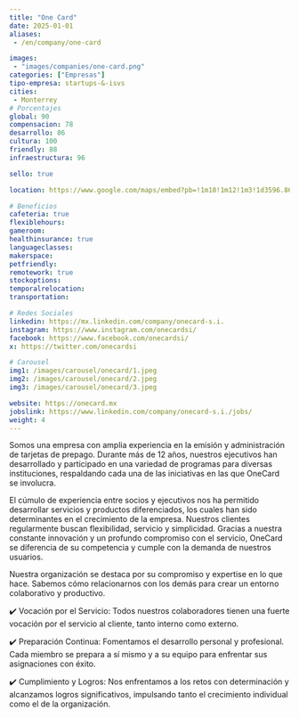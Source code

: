 ```yaml
---
title: "One Card"
date: 2025-01-01
aliases:
 - /en/company/one-card

images: 
 - "images/companies/one-card.png"
categories: ["Empresas"]
tipo-empresa: startups-&-isvs
cities: 
 - Monterrey
# Porcentajes  
global: 90
compensacion: 78
desarrollo: 86
cultura: 100
friendly: 88
infraestructura: 96  

sello: true

location: https://www.google.com/maps/embed?pb=!1m18!1m12!1m3!1d3596.8678635195847!2d-100.32207041977654!3d25.642510669223885!2m3!1f0!2f0!3f0!3m2!1i1024!2i768!4f13.1!3m3!1m2!1s0x8662be45763cd985%3A0xb5fd8786543784a5!2sAmpliaci%C3%B3n%20Valle%20del%20Mirador%2C%20San%20Pedro%20Garza%20Garc%C3%ADa%2C%20N.L.!5e0!3m2!1ses-419!2smx!4v1738088102151!5m2!1ses-419!2smx

# Beneficios
cafeteria: true
flexiblehours: 
gameroom: 
healthinsurance: true
languageclasses: 
makerspace: 
petfriendly: 
remotework: true
stockoptions: 
temporalrelocation: 
transportation: 

# Redes Sociales
linkedin: https://mx.linkedin.com/company/onecard-s.i.
instagram: https://www.instagram.com/onecardsi/
facebook: https://www.facebook.com/onecardsi/
x: https://twitter.com/onecardsi

# Carousel
img1: /images/carousel/onecard/1.jpeg
img2: /images/carousel/onecard/2.jpeg
img3: /images/carousel/onecard/3.jpeg

website: https://onecard.mx
jobslink: https://www.linkedin.com/company/onecard-s.i./jobs/
weight: 4
---
```


Somos una empresa con amplia experiencia en la emisión y administración de tarjetas de prepago. Durante más de 12 años, nuestros ejecutivos han desarrollado y participado en una variedad de programas para diversas instituciones, respaldando cada una de las iniciativas en las que OneCard se involucra.

El cúmulo de experiencia entre socios y ejecutivos nos ha permitido desarrollar servicios y productos diferenciados, los cuales han sido determinantes en el crecimiento de la empresa. Nuestros clientes regularmente buscan flexibilidad, servicio y simplicidad. Gracias a nuestra constante innovación y un profundo compromiso con el servicio, OneCard se diferencia de su competencia y cumple con la demanda de nuestros usuarios.

Nuestra organización se destaca por su compromiso y expertise en lo que hace. Sabemos cómo relacionarnos con los demás para crear un entorno colaborativo y productivo.

✔️ Vocación por el Servicio: Todos nuestros colaboradores tienen una fuerte vocación por el servicio al cliente, tanto interno como externo.

✔️ Preparación Continua: Fomentamos el desarrollo personal y profesional. Cada miembro se prepara a sí mismo y a su equipo para enfrentar sus asignaciones con éxito.

✔️ Cumplimiento y Logros: Nos enfrentamos a los retos con determinación y alcanzamos logros significativos, impulsando tanto el crecimiento individual como el de la organización.